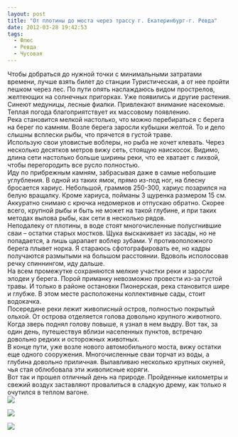 ```yaml
---
layout: post
title: "От плотины до моста через трассу г. Екатеринбург-г. Ревда"
date: 2012-03-28 19:42:53
tags:
  - Флюс
  - Ревда
  - Чусовая
---
```

Чтобы добраться до нужной точки с минимальными затратами времени, лучше
взять билет до станции Туристическая, а от нее пройти пешком через лес.
По пути опять наслаждаюсь видом прострелов, желтеющих на солнечных
пригорках. Уже появились и другие растения. Синеют медуницы, лесные
фиалки. Привлекают внимание насекомые. Теплая погода благоприятствует их
массовому появлению.  
Река становится мелкой настолько, что можно перебираться с берега на
берег по камням. Возле берега заросли кубышки желтой. То и дело слышны
всплески рыбы, что прячется в густой траве.  
Использую свои уловистые воблеры, но рыба не хочет клевать. Через
несколько десятков метров вижу сеть, стоящую наискосок. Видимо, длина
сети настолько больше ширины реки, что ее хватает с лихвой, чтобы
перегородить все русло полностью.  
Иду по прибрежным камням, забрасывая даже в самые небольшие углубления.
В одной из таких ямок, прямо из-под ног, на блесну бросается хариус.
Небольшой, граммов 250-300, хариус позарился на белую вращалку. Кроме
хариуса, пойманы 3 щуренка размером 15 см. Аккуратно снимаю с крючка
недомерков и отпускаю обратно. Скорее всего, крупной рыбы и быть не
может на такой глубине, и при таких методах вылова рыбы, как сети в
несколько рядов.  
Неподалеку от плотины, в воде стоят многочисленные полусгнившие сваи –
остатки старых мостков. Щука выскакивает из засады, но не попадается, а
лишь царапает воблер зубами. У противоположного берега плывет норка. Я
стараюсь сфотографировать ее, но кадры получаются размытыми на большом
расстоянии. Вдоволь исполосовав речку спиннингом, иду дальше.  
На всем промежутке сохраняются мелкие участки реки и заросли элодеи у
берега. Порой приманку невозможно провести из-за густой травы. И только
в районе остановки Пионерская, река становится шире и глубже. В этом
месте расположены коллективные сады, стоит водокачка.   
Посередине реки лежит живописный остров, полностью покрытый ольхой. От
острова отделяется голова довольно крупного животного. Когда зверь
поднял голову повыше, я узнал в нем выдру. Вот так, за один день,
путешествуя вблизи населенных пунктов, встречаю довольно редких и
осторожных животных.  
В конце пути, уже возле нового автомобильного моста, вижу остатки еще
одного сооружения. Многочисленные сваи торчат из воды, а глубина
довольно приличная. Вылавливаю несколько крупных окуней, чья стая
облюбовала эти живописные коряги.  
Вот так и прошел отличный день на природе. Пройденные километры и свежий
воздух заставляют провалиться в сладкую дрему, как только я очутился в
теплом вагоне.  
![](http://fishingguru.ru/uploads/images/00/00/01/2012/03/28/194ebe.jpg)

![](http://fishingguru.ru/uploads/images/00/00/01/2012/03/28/635d05.jpg)

![](http://fishingguru.ru/uploads/images/00/00/01/2012/03/28/d53feb.jpg)

